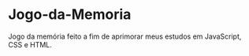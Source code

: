 # Jogo-da-Memoria

Jogo da memória feito a fim de aprimorar meus estudos em JavaScript, CSS e HTML.
